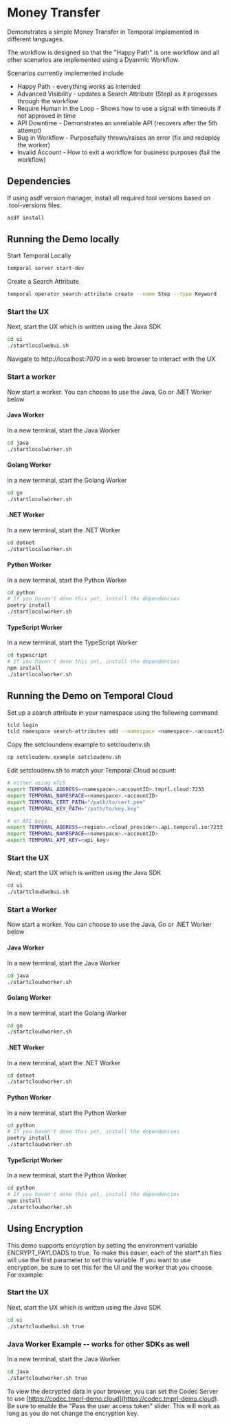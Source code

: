 # Money Transfer 
Demonstrates a simple Money Transfer in Temporal implemented in different languages. 

The workflow is designed so that the "Happy Path" is one workflow and all other scenarios are implemented using a Dyanmic Workflow.

Scenarios currently implemented include
* Happy Path                - everything works as intended
* Advanced Visibility       - updates a Search Attribute (Step) as it progesses through the workflow
* Require Human in the Loop - Shows how to use a signal with timeouts if not approved in time
* API Downtime              - Demonstrates an unreliable API (recovers after the 5th attempt)
* Bug in Workflow           - Purposefully throws/raises an error (fix and redeploy the worker)
* Invalid Account           - How to exit a workflow for business purposes (fail the workflow)

## Dependencies
If using asdf version manager, install all required tool versions based on .tool-versions files:
```bash
asdf install
```

## Running the Demo locally
Start Temporal Locally

```bash
temporal server start-dev
```

Create a Search Attribute 
```bash
temporal operator search-attribute create --name Step --type Keyword
```

### Start the UX 
Next, start the UX which is written using the Java SDK

```bash
cd ui
./startlocalwebui.sh
```

Navigate to http://localhost:7070 in a web browser to interact with the UX

### Start a worker

Now start a worker. You can choose to use the Java, Go or .NET Worker below

#### Java Worker
In a new terminal, start the Java Worker 
```bash
cd java
./startlocalworker.sh
```

#### Golang Worker
In a new terminal, start the Golang Worker

```bash
cd go
./startlocalworker.sh
```

#### .NET Worker
In a new terminal, start the .NET Worker

```bash
cd dotnet
./startlocalworker.sh
```

#### Python Worker
In a new terminal, start the Python Worker

```bash
cd python
# If you haven't done this yet, install the dependencies
poetry install
./startlocalworker.sh
```

#### TypeScript Worker
In a new terminal, start the TypeScript Worker

```bash
cd typescript
# If you haven't done this yet, install the dependencies
npm install
./startlocalworker.sh
```

## Running the Demo on Temporal Cloud
Set up a search attribute in your namespace using the following command

```bash
tcld login
tcld namespace search-attributes add --namespace <namespace>.<accountId> --search-attribute "Step=Keyword"
```

Copy the setcloundenv.example to setcloudenv.sh 
```bash
cp setcloudenv.example setcloudenv.sh
```

Edit setcloudenv.sh to match your Temporal Cloud account:
```bash
# either using mTLS
export TEMPORAL_ADDRESS=<namespace>.<accountID>.tmprl.cloud:7233
export TEMPORAL_NAMESPACE=<namespace>.<accountID>
export TEMPORAL_CERT_PATH="/path/to/cert.pem"
export TEMPORAL_KEY_PATH="/path/to/key.key"

# or API keys
export TEMPORAL_ADDRESS=<region>.<cloud_provider>.api.temporal.io:7233
export TEMPORAL_NAMESPACE=<namespace>.<accountID>
export TEMPORAL_API_KEY=<api_key>
```

### Start the UX 
Next, start the UX which is written using the Java SDK

```bash
cd ui
./startcloudwebui.sh
```

### Start a Worker

Now start a worker. You can choose to use the Java, Go or .NET Worker below

#### Java Worker
In a new terminal, start the Java Worker
```bash
cd java
./startcloudworker.sh
```

#### Golang Worker
In a new terminal, start the Golang Worker

```bash
cd go
./startcloudworker.sh
```

#### .NET Worker
In a new terminal, start the .NET Worker

```bash
cd dotnet
./startcloudworker.sh
```

#### Python Worker
In a new terminal, start the Python Worker

```bash
cd python
# If you haven't done this yet, install the dependencies
poetry install
./startcloudworker.sh
```

#### TypeScript Worker
In a new terminal, start the Python Worker

```bash
cd python
# If you haven't done this yet, install the dependencies
npm install
./startcloudworker.sh
```

## Using Encryption
This demo supports encyrption by setting the environment variable ENCRYPT_PAYLOADS to true. To make this easier, each of the start*.sh files will use the first parameter to set this variable. If you want to use encryption, be sure to set this for the UI and the worker that you choose. For example:

### Start the UX 
Next, start the UX which is written using the Java SDK

```bash
cd ui
./startcloudwebui.sh true
```

### Java Worker Example -- works for other SDKs as well
In a new terminal, start the Java Worker
```bash
cd java
./startcloudworker.sh true
```

To view the decrypted data in your browser, you can set the Codec Server to use [https://codec.tmprl-demo.cloud](https://codec.tmprl-demo.cloud). Be sure to enable the "Pass the user access token" slider. This will work as long as you do not change the encryption key. 
